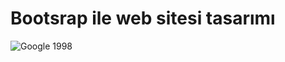 # Bootsrap ile web sitesi tasarımı
![Google 1998](https://patika-prod.s3-eu-central-1.amazonaws.com/userFiles/mevlut/projects/TxnoNFMfN4moJ2sEC-bootstrap-ile-web-sitesi-)